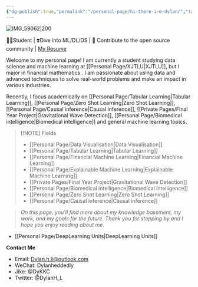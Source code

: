 ```yaml
---
{"dg-publish":true,"permalink":"/personal-page/hi-there-i-m-dylan/","tags":"gardenEntry"}
---
```


![IMG_59062|200](https://tuchuang-1303124258.cos.ap-shanghai.myqcloud.com/uPic/IMG_5906%202.JPG)

👨‍🎓Student | ❣️Dive into ML/DL/DS | 👋 Contribute to the open source community | [My Resume](https://test_mardown-dylanli.wunderbucket.dev/)

Welcome to my personal page! I am currently a student studying data science and machine learning at [[Personal Page/XJTLU\|XJTLU]], but I major in financial mathematics . I am passionate about using data and advanced techniques to solve real-world problems and make an impact in various industries. 

Recently, I focus academically on [[Personal Page/Tabular Learning\|Tabular Learning]], [[Personal Page/Zero Shot Learning\|Zero Shot Learning]], [[Personal Page/Causal inference\|Causal inference]], [[Private Pages/Final Year Project\|Gravitational Wave Detection]], [[Personal Page/Biomedical intelligence\|Biomedical intelligence]] and general machine learning topics. 

> [!NOTE]  Fields
> - [[Personal Page/Data Visualisation\|Data Visualisation]]
> - [[Personal Page/Tabular Learning\|Tabular Learning]]
> - [[Personal Page/Financial Machine Learning\|Financial Machine Learning]]
> - [[Personal Page/Explainable Machine Learning\|Explainable Machine Learning]]
> - [[Private Pages/Final Year Project\|Gravitational Wave Detection]]
> - [[Personal Page/Biomedical intelligence\|Biomedical intelligence]]
> - [[Personal Page/Zero Shot Learning\|Zero Shot Learning]]
> - [[Personal Page/Causal inference\|Causal inference]]


> *On this page, you'll find more about my knowledge basement, my work, and my goals for the future. Thank you for stopping by and I hope you enjoy reading about me.*

- [[Personal Page/DeepLearning Units\|DeepLearning Units]]


**Contact Me**
-   Email: [Dylan.h.li@outlook.com](mailto:Dylan.h.li@outlook.com)
-   WeChat: Dylanheddedly
-   Jike: @DyKKC
-   Twitter: @DylanH_L